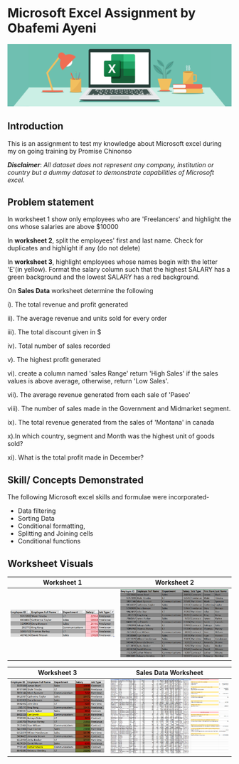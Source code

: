 # Microsoft Excel Assignment by Obafemi Ayeni

![](Excel_Frontpage.png)

## Introduction
This is an assignment to test my knowledge about Microsoft excel during my on going training by Promise Chinonso

**_Disclaimer_**: _All dataset does not represent any company, institution or country but a dummy dataset to demonstrate capabilities of Microsoft excel._

## Problem statement
In worksheet 1 show only employees who are 'Freelancers' and highlight the ons whose salaries are above $10000

In **worksheet 2**, split the employees' first and last name. Check for duplicates and highlight if any (do not delete)

In **worksheet 3**, highlight employees whose names begin with the letter 'E'(in yellow). Format the salary column such that the highest SALARY has a green background and the lowest SALARY has a red background.

On **Sales Data** worksheet determine the following 

i). The total revenue and profit generated 

ii). The average revenue and units sold for every order

iii). The total discount given in $

iv). Total number of sales recorded

v). The highest profit generated

vi). create a column named 'sales Range' return 'High Sales' if the sales values is above average, otherwise, return 'Low Sales'.

vii). The average revenue generated from each sale of 'Paseo'

viii). The number of sales made in the Government and Midmarket segment.

ix). The total revenue generated from the sales of 'Montana' in canada

x).In which country, segment and Month was the highest unit of goods sold?

xi). What is the total profit made in December?

## Skill/ Concepts Demonstrated

The following Microsoft excel skills and formulae were incorporated- 

- Data filtering
- Sorting Data
- Conditional formatting,
- Splitting and Joining cells
- Conditional functions 

## Worksheet Visuals 

Worksheet 1                     |  Worksheet 2
:------------------------------:|:-----------------------:
![](Worksheet1.png)                 | ![](Worksheet2.png)


Worksheet 3                    |  Sales Data Worksheet
:------------------------------:|:-----------------------:
![](Worksheet3.png)                 | ![](Sales_Data.png)




